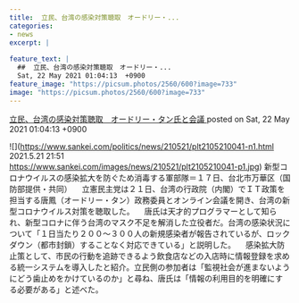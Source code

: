 ```yaml
---
title:  立民、台湾の感染対策聴取　オードリー・...
categories:
- news
excerpt: |
  
feature_text: |
  ##  立民、台湾の感染対策聴取　オードリー・...
  Sat, 22 May 2021 01:04:13  +0900
feature_image: "https://picsum.photos/2560/600?image=733"
image: "https://picsum.photos/2560/600?image=733"
---
```


[ 立民、台湾の感染対策聴取　オードリー・タン氏と会議  ](https://rosie.5ch.net/test/read.cgi/editorialplus/1621613053/)
posted on Sat, 22 May 2021 01:04:13  +0900

<!--more-->

![](https://www.sankei.com/politics/news/210521/plt2105210041-n1.html 2021.5.21 21:51 https://www.sankei.com/images/news/210521/plt2105210041-p1.jpg) 新型コロナウイルスの感染拡大を防ぐため消毒する軍部隊＝１７日、台北市万華区（国防部提供・共同） 　立憲民主党は２１日、台湾の行政院（内閣）でＩＴ政策を担当する唐鳳（オードリー・タン）政務委員とオンライン会議を開き、台湾の新型コロナウイルス対策を聴取した。 　唐氏は天才的プログラマーとして知られ、新型コロナに伴う台湾のマスク不足を解消した立役者だ。台湾の感染状況について「１日当たり２００〜３００人の新規感染者が報告されているが、ロックダウン（都市封鎖）することなく対応できている」と説明した。 　感染拡大防止策として、市民の行動を追跡できるよう飲食店などの入店時に情報登録を求める統一システムを導入したと紹介。立民側の参加者は「監視社会が進まないようにどう歯止めをかけているのか」と尋ね、唐氏は「情報の利用目的を明確にする必要がある」と述べた。
